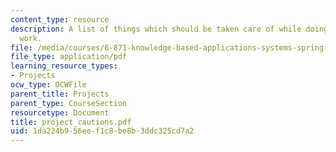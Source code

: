 ```yaml
---
content_type: resource
description: A list of things which should be taken care of while doing the project
  work.
file: /media/courses/6-871-knowledge-based-applications-systems-spring-2005/1da224b956eef1c8be8b3ddc325cd7a2_project_cautions.pdf
file_type: application/pdf
learning_resource_types:
- Projects
ocw_type: OCWFile
parent_title: Projects
parent_type: CourseSection
resourcetype: Document
title: project_cautions.pdf
uid: 1da224b9-56ee-f1c8-be8b-3ddc325cd7a2
---
```

